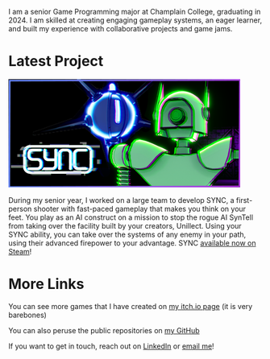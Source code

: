 I am a senior Game Programming major at Champlain College, graduating in 2024.  I am skilled at creating engaging gameplay systems, an eager learner, and built my experience with collaborative projects and game jams.

# Latest Project
[![](res/sync-capsule.png)](https://store.steampowered.com/app/2820790/SYNC/)

During my senior year, I worked on a large team to develop SYNC, a first-person shooter with fast-paced gameplay that makes you think on your feet.  You play as an AI construct on a mission to stop the rogue AI SynTell from taking over the facility built by your creators, Unillect.  Using your SYNC ability, you can take over the systems of any enemy in your path, using their advanced firepower to your advantage.  SYNC [available now on Steam](https://store.steampowered.com/app/2820790/SYNC/)!

# More Links
You can see more games that I have created on [my itch.io page](https://hdorer.itch.io) (it is very barebones)

You can also peruse the public repositories on [my GitHub](https://github.com/hdorer)

If you want to get in touch, reach out on [LinkedIn](https://linkedin.com/in/harrydorer) or [email me](mailto:hdorer24@gmail.com)!